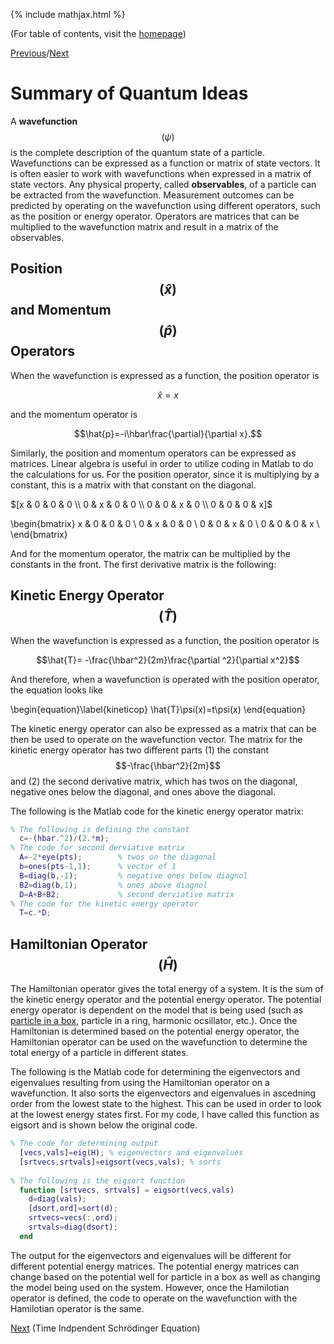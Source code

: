 {% include mathjax.html %}

(For table of contents, visit the [homepage](/README.md))

[Previous](Change_Basis.md)/[Next](TISE.md)

# Summary of Quantum Ideas

A **wavefunction** $$(\psi)$$ is the complete description of the quantum state of a particle. Wavefunctions can be expressed as a function or matrix of state vectors. It is often easier to work with wavefunctions when expressed in a matrix of state vectors. Any physical property, called **observables**, of a particle can be extracted from the wavefunction. Measurement outcomes can be predicted by operating on the wavefunction using different operators, such as the position or energy operator. Operators are matrices that can be multiplied to the wavefunction matrix and result in a matrix of the observables.

## Position $$(\hat{x})$$ and Momentum $$(\hat{p})$$ Operators

When the wavefunction is expressed as a function, the position operator is 

$$\hat{x}=x$$ 

and the momentum operator is 

$$\hat{p}=-i\hbar\frac{\partial}{\partial x}.$$

Similarly, the position and momentum operators can be expressed as matrices. Linear algebra is useful in order to utilize coding in Matlab to do the calculations for us. For the position operator, since it is multiplying by a constant, this is a matrix with that constant on the diagonal. 

$[x & 0 & 0 & 0 \\
0 & x & 0 & 0 \\
0 & 0 & x & 0 \\
0 & 0 & 0 & x]$

\begin{bmatrix}
x & 0 & 0 & 0 \\
0 & x & 0 & 0 \\
0 & 0 & x & 0 \\
0 & 0 & 0 & x \\
\end{bmatrix}

And for the momentum operator, the matrix can be multiplied by the constants in the front. The first derivative matrix is the following:



## Kinetic Energy Operator $$(\hat{T})$$

When the wavefunction is expressed as a function, the position operator is 

$$\hat{T}= -\frac{\hbar^2}{2m}\frac{\partial ^2}{\partial x^2}$$

And therefore, when a wavefunction is operated with the position operator, the equation looks like

  \begin{equation}\label{kineticop}
    \hat{T}\psi(x)=t\psi(x)
\end{equation}

The kinetic energy operator can also be expressed as a matrix that can be then be used to operate on the wavefunction vector. The matrix for the kinetic energy operator has two different parts (1) the constant $$-\frac{\hbar^2}{2m}$$ and (2) the second derivative matrix, which has twos on the diagonal, negative ones below the diagonal, and ones above the diagonal. 

The following is the Matlab code for the kinetic energy operator matrix:
```Matlab
% The following is defining the constant
  c=-(hbar.^2)/(2.*m);
% The code for second derviative matrix
  A=-2*eye(pts);        % twos on the diagonal 
  b=ones(pts-1,1);      % vector of 1
  B=diag(b,-1);         % negative ones below diagnol
  B2=diag(b,1);         % ones above diagnol 
  D=A+B+B2;             % second derviative matrix
% The code for the kinetic energy operator
  T=c.*D;          
``` 
## Hamiltonian Operator $$(\hat{H})$$

The Hamiltonian operator gives the total energy of a system. It is the sum of the kinetic energy operator and the potential energy operator. The potential energy operator is dependent on the model that is being used (such as [particle in a box](PIB.md), particle in a ring, harmonic ocsillator, etc.). Once the Hamiltonian is determined based on the potential energy operator, the Hamiltonian operator can be used on the wavefunction to determine the total energy of a particle in different states. 

The following is the Matlab code for determining the eigenvectors and eigenvalues resulting from using the Hamiltonian operator on a wavefunction. It also sorts the eigenvectors and eigenvalues in ascedning order from the lowest state to the highest. This can be used in order to look at the lowest energy states first. For my code, I have called this function as eigsort and is shown below the original code.
```Matlab
% The code for determining output
  [vecs,vals]=eig(H); % eigenvectors and eigenvalues
  [srtvecs,srtvals]=eigsort(vecs,vals); % sorts 
    
% The following is the eigsort function
  function [srtvecs, srtvals] = eigsort(vecs,vals)
    d=diag(vals);
    [dsort,ord]=sort(d);
    srtvecs=vecs(:,ord);
    srtvals=diag(dsort);
  end
```
The output for the eigenvectors and eigenvalues will be different for different potential energy matrices. The potential energy matrices can change based on the potential well for particle in a box as well as changing the model being used on the system. However, once the Hamilotian operator is defined, the code to operate on the wavefunction with the Hamilotian operator is the same.

[Next](TISE.md) (Time Indpendent Schrödinger Equation)
